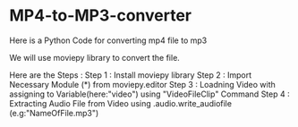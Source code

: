 # MP4-to-MP3-converter
Here is a Python Code for converting mp4 file to mp3

We will use moviepy library to convert the file. 

Here are the Steps :
Step 1 : Install moviepy library
Step 2 : Import Necessary Module (*) from moviepy.editor
Step 3 : Loadning Video with assigning to Variable(here:"video") using "VideoFileClip" Command
Step 4 : Extracting Audio File from Video using .audio.write_audiofile (e.g:"NameOfFile.mp3")


